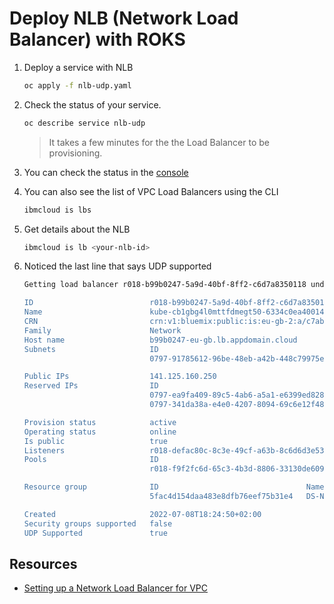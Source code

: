 # Deploy NLB (Network Load Balancer) with ROKS

1. Deploy a service with NLB

    ```sh
    oc apply -f nlb-udp.yaml
    ```

1. Check the status of your service.

    ```sh
    oc describe service nlb-udp
    ```

    > It takes a few minutes for the the Load Balancer to be provisioning.

1. You can check the status in the [console](https://cloud.ibm.com/vpc-ext/network/loadBalancers)

1. You can also see the list of VPC Load Balancers using the CLI

    ```sh
    ibmcloud is lbs
    ```

1. Get details about the NLB

    ```sh
    ibmcloud is lb <your-nlb-id>
    ```

1. Noticed the last line that says UDP supported

    ```sh
    Getting load balancer r018-b99b0247-5a9d-40bf-8ff2-c6d7a8350118 under account CPL@fr ibm com's Account as user lionel.mace@fr.ibm.com...

    ID                          r018-b99b0247-5a9d-40bf-8ff2-c6d7a8350118
    Name                        kube-cb1gbg4l0mttfdmegt50-6334c0ea400147b5bf44c499d47e06e7
    CRN                         crn:v1:bluemix:public:is:eu-gb-2:a/c7ab6a05ec1e3eb13f5e81aa302bdbd0::load-balancer:r018-b99b0247-5a9d-40bf-8ff2-c6d7a8350118
    Family                      Network
    Host name                   b99b0247-eu-gb.lb.appdomain.cloud
    Subnets                     ID                                          Name
                                0797-91785612-96be-48eb-a42b-448c79975ef7   sn-20220617-02

    Public IPs                  141.125.160.250
    Reserved IPs                ID                                          Address        Subnet
                                0797-ea9fa409-89c5-4ab6-a5a1-e6399ed828dd   10.242.64.25   0797-91785612-96be-48eb-a42b-448c79975ef7
                                0797-341da38a-e4e0-4207-8094-69c6e12f4844   10.242.64.26   0797-91785612-96be-48eb-a42b-448c79975ef7

    Provision status            active
    Operating status            online
    Is public                   true
    Listeners                   r018-defac80c-8c3e-49cf-a63b-8c6d6d3e5333
    Pools                       ID                                          Name
                                r018-f9f2fc6d-65c3-4b3d-8806-33130de6094d   tcp-8080-30263

    Resource group              ID                                 Name
                                5fac4d154daa483e8dfb76eef75b31e4   DS-NuoDB

    Created                     2022-07-08T18:24:50+02:00
    Security groups supported   false
    UDP Supported               true
    ```

## Resources

* [Setting up a Network Load Balancer for VPC](https://cloud.ibm.com/docs/containers?topic=containers-vpc-lbaas#nlb_vpc)

